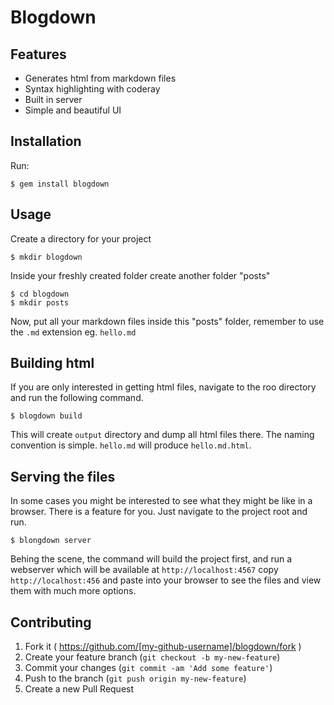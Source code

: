 # Blogdown

## Features

* Generates html from markdown files
* Syntax highlighting with coderay
* Built in server
* Simple and beautiful UI

## Installation

Run:

    $ gem install blogdown

## Usage

Create a directory for your project

    $ mkdir blogdown

Inside your freshly created folder create another folder "posts"

    $ cd blogdown
    $ mkdir posts

Now, put all your markdown files inside this "posts" folder, remember to use the `.md` extension
eg. `hello.md`

## Building html

If you are only interested in getting html files, navigate to the roo directory and run the following command.

    $ blogdown build

This will create `output` directory and dump all html files there. The naming convention is simple.
`hello.md` will produce `hello.md.html`.

## Serving the files

In some cases you might be interested to see what they might be like in a browser. There is a feature for you.
Just navigate to the project root and run.

    $ blongdown server

Behing the scene, the command will build the project first, and run a webserver which will be available at `http://localhost:4567`
copy `http://localhost:456` and paste into your browser to see the files and view them with much more options.

## Contributing

1. Fork it ( https://github.com/[my-github-username]/blogdown/fork )
2. Create your feature branch (`git checkout -b my-new-feature`)
3. Commit your changes (`git commit -am 'Add some feature'`)
4. Push to the branch (`git push origin my-new-feature`)
5. Create a new Pull Request
